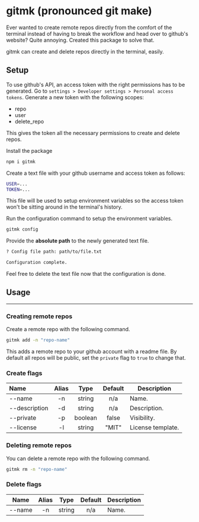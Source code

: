 # gitmk (pronounced git make)

Ever wanted to create remote repos directly from the comfort of the terminal instead of having to break the workflow and head over to github's website? Quite annoying. Created this package to solve that.

gitmk can create and delete repos directly in the terminal, easily.

## Setup

To use github's API, an access token with the right permissions has to be generated. Go to `settings > Developer settings > Personal access tokens`. Generate a new token with the following scopes:

- repo
- user
- delete_repo

This gives the token all the necessary permissions to create and delete repos.

Install the package

```bash
npm i gitmk
```

Create a text file with your github username and access token as follows:

```bash
USER=...
TOKEN=...
```

This file will be used to setup environment variables so the access token won't be sitting around in the terminal's history.

Run the configuration command to setup the environment variables.

```bash
gitmk config
```

Provide the **absolute path** to the newly generated text file.

```bash
? Config file path: path/to/file.txt

Configuration complete.
```

Feel free to delete the text file now that the configuration is done.

## Usage

<hr>

### Creating remote repos

Create a remote repo with the following command.

```bash
gitmk add -n "repo-name"
```

This adds a remote repo to your github account with a readme file. By default all repos will be public, set the `private` flag to `true` to change that.

### Create flags

| Name          | Alias |  Type   | Default | Description       |
| :------------ | :---: | :-----: | :-----: | ----------------- |
| --name        |  -n   | string  |   n/a   | Name.             |
| --description |  -d   | string  |   n/a   | Description.      |
| --private     |  -p   | boolean |  false  | Visibility.       |
| --license     |  -l   | string  |  "MIT"  | License template. |

### Deleting remote repos

You can delete a remote repo with the following command.

```bash
gitmk rm -n "repo-name"
```

### Delete flags

| Name   | Alias |  Type  | Default | Description |
| ------ | :---: | :----: | :-----: | ----------- |
| --name |  -n   | string |   n/a   | Name.       |
